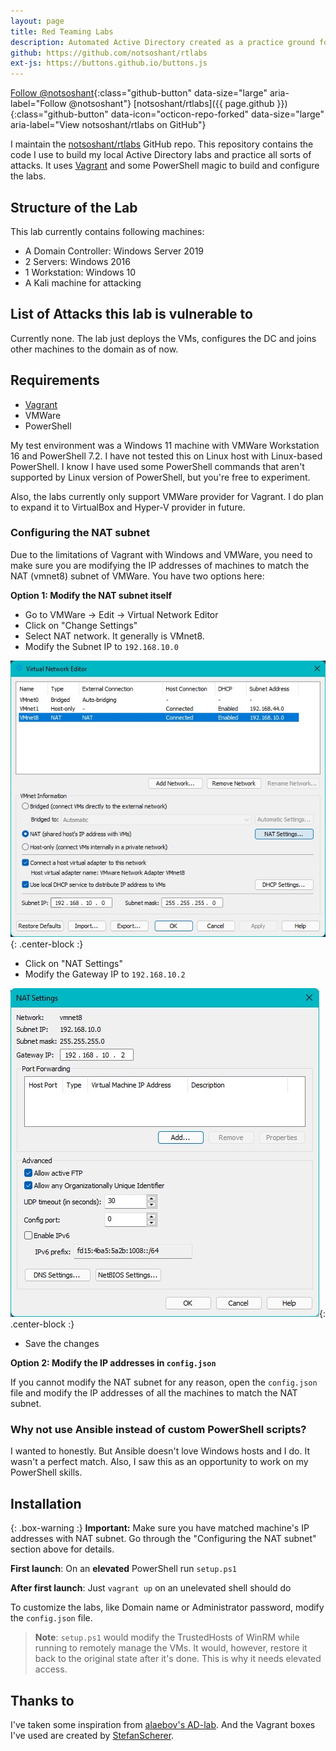 ```yaml
---
layout: page
title: Red Teaming Labs
description: Automated Active Directory created as a practice ground for various attacks. This lab is created using Vagrant and some PowerShell scripts.
github: https://github.com/notsoshant/rtlabs
ext-js: https://buttons.github.io/buttons.js
---
```


[Follow @notsoshant](https://github.com/notsoshant){:class="github-button" data-size="large" aria-label="Follow @notsoshant"}
[notsoshant/rtlabs]({{ page.github }}){:class="github-button" data-icon="octicon-repo-forked" data-size="large" aria-label="View notsoshant/rtlabs on GitHub"}

I maintain the [notsoshant/rtlabs](https://github.com/notsoshant/rtlabs) GitHub repo. This repository contains the code I use to build my local Active Directory labs and practice all sorts of attacks. It uses [Vagrant](https://www.vagrantup.com/) and some PowerShell magic to build and configure the labs.

## Structure of the Lab

This lab currently contains following machines:

- A Domain Controller: Windows Server 2019
- 2 Servers: Windows 2016
- 1 Workstation: Windows 10
- A Kali machine for attacking

## List of Attacks this lab is vulnerable to

Currently none. The lab just deploys the VMs, configures the DC and joins other machines to the domain as of now.

## Requirements

- [Vagrant](https://www.vagrantup.com/)
- VMWare
- PowerShell

My test environment was a Windows 11 machine with VMWare Workstation 16 and PowerShell 7.2. I have not tested this on Linux host with Linux-based PowerShell. I know I have used some PowerShell commands that aren't supported by Linux version of PowerShell, but you're free to experiment.

Also, the labs currently only support VMWare provider for Vagrant. I do plan to expand it to VirtualBox and Hyper-V provider in future.

### Configuring the NAT subnet

Due to the limitations of Vagrant with Windows and VMWare, you need to make sure you are modifying the IP addresses of machines to match the NAT (vmnet8) subnet of VMWare. You have two options here:

**Option 1: Modify the NAT subnet itself**

- Go to VMWare -> Edit -> Virtual Network Editor
- Click on "Change Settings"
- Select NAT network. It generally is VMnet8.
- Modify the Subnet IP to  `192.168.10.0`

![VMNAT](/img/rtlabs/vmnat.jpg){: .center-block :}

- Click on "NAT Settings"
- Modify the Gateway IP to `192.168.10.2`

![VMNAT-2](/img/rtlabs/vmnat-2.jpg){: .center-block :}

- Save the changes

**Option 2: Modify the IP addresses in `config.json`**

If you cannot modify the NAT subnet for any reason, open the `config.json` file and modify the IP addresses of all the machines to match the NAT subnet.

### Why not use Ansible instead of custom PowerShell scripts?

I wanted to honestly. But Ansible doesn't love Windows hosts and I do. It wasn't a perfect match. Also, I saw this as an opportunity to work on my PowerShell skills.

## Installation

{: .box-warning :}
**Important:** Make sure you have matched machine's IP addresses with NAT subnet. Go through the "Configuring the NAT subnet" section above for details.

**First launch**: On an **elevated** PowerShell run `setup.ps1`

**After first launch**: Just `vagrant up` on an unelevated shell should do

To customize the labs, like Domain name or Administrator password, modify the `config.json` file.

> **Note**: `setup.ps1` would modify the TrustedHosts of WinRM while running to remotely manage the VMs. It would, however, restore it back to the original state after it's done. This is why it needs elevated access.

## Thanks to

I've taken some inspiration from [alaebov's AD-lab](https://github.com/alebov/AD-lab). And the Vagrant boxes I've used are created by [StefanScherer](https://app.vagrantup.com/StefanScherer).
